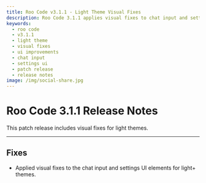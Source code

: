 ```yaml
---
title: Roo Code v3.1.1 - Light Theme Visual Fixes
description: Roo Code 3.1.1 applies visual fixes to chat input and settings UI elements for improved appearance in light+ themes.
keywords:
  - roo code
  - v3.1.1
  - light theme
  - visual fixes
  - ui improvements
  - chat input
  - settings ui
  - patch release
  - release notes
image: /img/social-share.jpg
---
```


# Roo Code 3.1.1 Release Notes

This patch release includes visual fixes for light themes.

---

## Fixes

*   Applied visual fixes to the chat input and settings UI elements for light+ themes.